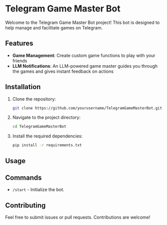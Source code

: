 # Telegram Game Master Bot

Welcome to the Telegram Game Master Bot project! This bot is designed to help manage and facilitate games on Telegram.

## Features

- **Game Management**: Create custom game functions to play with your friends
- **LLM Notifications**: An LLM-powered game master guides you through the games and gives instant feedback on actions

## Installation

1. Clone the repository:
    ```bash
    git clone https://github.com/yourusername/TelegramGameMasterBot.git
    ```
2. Navigate to the project directory:
    ```bash
    cd TelegramGameMasterBot
    ```
3. Install the required dependencies:
    ```bash
    pip install -r requirements.txt
    ```

## Usage

## Commands

- `/start` - Initialize the bot.

## Contributing

Feel free to submit issues or pull requests. Contributions are welcome!
